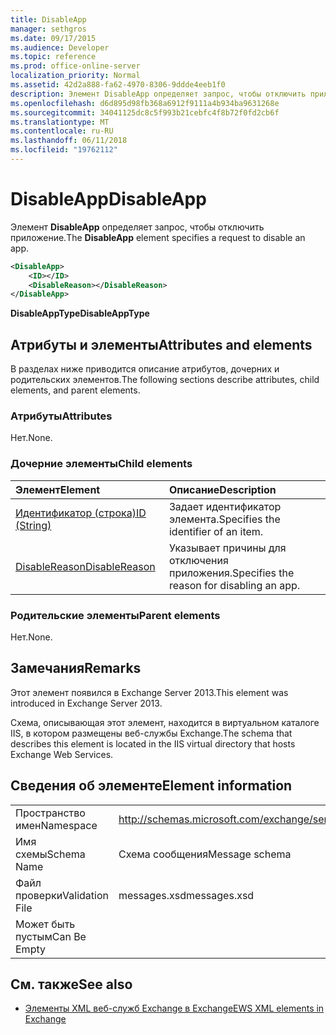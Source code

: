 ```yaml
---
title: DisableApp
manager: sethgros
ms.date: 09/17/2015
ms.audience: Developer
ms.topic: reference
ms.prod: office-online-server
localization_priority: Normal
ms.assetid: 42d2a888-fa62-4970-8306-9ddde4eeb1f0
description: Элемент DisableApp определяет запрос, чтобы отключить приложение.
ms.openlocfilehash: d6d895d98fb368a6912f9111a4b934ba9631268e
ms.sourcegitcommit: 34041125dc8c5f993b21cebfc4f8b72f0fd2cb6f
ms.translationtype: MT
ms.contentlocale: ru-RU
ms.lasthandoff: 06/11/2018
ms.locfileid: "19762112"
---
```

# <a name="disableapp"></a><span data-ttu-id="87d1e-103">DisableApp</span><span class="sxs-lookup"><span data-stu-id="87d1e-103">DisableApp</span></span>

<span data-ttu-id="87d1e-104">Элемент **DisableApp** определяет запрос, чтобы отключить приложение.</span><span class="sxs-lookup"><span data-stu-id="87d1e-104">The **DisableApp** element specifies a request to disable an app.</span></span> 
  
```XML
<DisableApp>
    <ID></ID>
    <DisableReason></DisableReason>
</DisableApp>
```

 <span data-ttu-id="87d1e-105">**DisableAppType**</span><span class="sxs-lookup"><span data-stu-id="87d1e-105">**DisableAppType**</span></span>
## <a name="attributes-and-elements"></a><span data-ttu-id="87d1e-106">Атрибуты и элементы</span><span class="sxs-lookup"><span data-stu-id="87d1e-106">Attributes and elements</span></span>

<span data-ttu-id="87d1e-107">В разделах ниже приводится описание атрибутов, дочерних и родительских элементов.</span><span class="sxs-lookup"><span data-stu-id="87d1e-107">The following sections describe attributes, child elements, and parent elements.</span></span>
  
### <a name="attributes"></a><span data-ttu-id="87d1e-108">Атрибуты</span><span class="sxs-lookup"><span data-stu-id="87d1e-108">Attributes</span></span>

<span data-ttu-id="87d1e-109">Нет.</span><span class="sxs-lookup"><span data-stu-id="87d1e-109">None.</span></span>
  
### <a name="child-elements"></a><span data-ttu-id="87d1e-110">Дочерние элементы</span><span class="sxs-lookup"><span data-stu-id="87d1e-110">Child elements</span></span>

|<span data-ttu-id="87d1e-111">**Элемент**</span><span class="sxs-lookup"><span data-stu-id="87d1e-111">**Element**</span></span>|<span data-ttu-id="87d1e-112">**Описание**</span><span class="sxs-lookup"><span data-stu-id="87d1e-112">**Description**</span></span>|
|:-----|:-----|
|[<span data-ttu-id="87d1e-113">Идентификатор (строка)</span><span class="sxs-lookup"><span data-stu-id="87d1e-113">ID (String)</span></span>](id-string.md) <br/> |<span data-ttu-id="87d1e-114">Задает идентификатор элемента.</span><span class="sxs-lookup"><span data-stu-id="87d1e-114">Specifies the identifier of an item.</span></span>  <br/> |
|[<span data-ttu-id="87d1e-115">DisableReason</span><span class="sxs-lookup"><span data-stu-id="87d1e-115">DisableReason</span></span>](disablereason.md) <br/> |<span data-ttu-id="87d1e-116">Указывает причины для отключения приложения.</span><span class="sxs-lookup"><span data-stu-id="87d1e-116">Specifies the reason for disabling an app.</span></span>  <br/> |
   
### <a name="parent-elements"></a><span data-ttu-id="87d1e-117">Родительские элементы</span><span class="sxs-lookup"><span data-stu-id="87d1e-117">Parent elements</span></span>

<span data-ttu-id="87d1e-118">Нет.</span><span class="sxs-lookup"><span data-stu-id="87d1e-118">None.</span></span>
  
## <a name="remarks"></a><span data-ttu-id="87d1e-119">Замечания</span><span class="sxs-lookup"><span data-stu-id="87d1e-119">Remarks</span></span>

<span data-ttu-id="87d1e-120">Этот элемент появился в Exchange Server 2013.</span><span class="sxs-lookup"><span data-stu-id="87d1e-120">This element was introduced in Exchange Server 2013.</span></span>
  
<span data-ttu-id="87d1e-121">Схема, описывающая этот элемент, находится в виртуальном каталоге IIS, в котором размещены веб-службы Exchange.</span><span class="sxs-lookup"><span data-stu-id="87d1e-121">The schema that describes this element is located in the IIS virtual directory that hosts Exchange Web Services.</span></span>
  
## <a name="element-information"></a><span data-ttu-id="87d1e-122">Сведения об элементе</span><span class="sxs-lookup"><span data-stu-id="87d1e-122">Element information</span></span>

|||
|:-----|:-----|
|<span data-ttu-id="87d1e-123">Пространство имен</span><span class="sxs-lookup"><span data-stu-id="87d1e-123">Namespace</span></span>  <br/> |http://schemas.microsoft.com/exchange/services/2006/messages  <br/> |
|<span data-ttu-id="87d1e-124">Имя схемы</span><span class="sxs-lookup"><span data-stu-id="87d1e-124">Schema Name</span></span>  <br/> |<span data-ttu-id="87d1e-125">Схема сообщения</span><span class="sxs-lookup"><span data-stu-id="87d1e-125">Message schema</span></span>  <br/> |
|<span data-ttu-id="87d1e-126">Файл проверки</span><span class="sxs-lookup"><span data-stu-id="87d1e-126">Validation File</span></span>  <br/> |<span data-ttu-id="87d1e-127">messages.xsd</span><span class="sxs-lookup"><span data-stu-id="87d1e-127">messages.xsd</span></span>  <br/> |
|<span data-ttu-id="87d1e-128">Может быть пустым</span><span class="sxs-lookup"><span data-stu-id="87d1e-128">Can Be Empty</span></span>  <br/> ||
   
## <a name="see-also"></a><span data-ttu-id="87d1e-129">См. также</span><span class="sxs-lookup"><span data-stu-id="87d1e-129">See also</span></span>

- [<span data-ttu-id="87d1e-130">Элементы XML веб-служб Exchange в Exchange</span><span class="sxs-lookup"><span data-stu-id="87d1e-130">EWS XML elements in Exchange</span></span>](ews-xml-elements-in-exchange.md)

